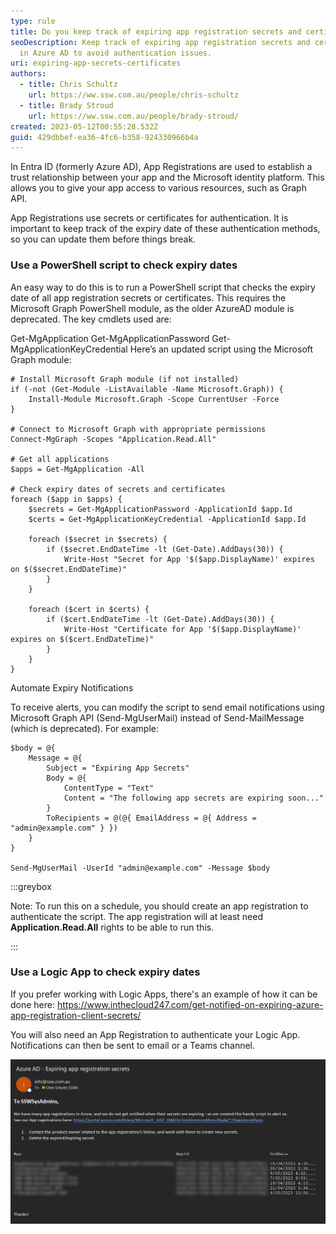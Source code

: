 ```yaml
---
type: rule
title: Do you keep track of expiring app registration secrets and certificates?
seoDescription: Keep track of expiring app registration secrets and certificates
  in Azure AD to avoid authentication issues.
uri: expiring-app-secrets-certificates
authors:
  - title: Chris Schultz
    url: https://ww.ssw.com.au/people/chris-schultz
  - title: Brady Stroud
    url: https://ww.ssw.com.au/people/brady-stroud/
created: 2023-05-12T00:55:28.532Z
guid: 429dbbef-ea36-4fc6-b358-924330966b4a
---
```


In Entra ID (formerly Azure AD), App Registrations are used to establish a trust relationship between your app and the Microsoft identity platform. This allows you to give your app access to various resources, such as Graph API.

App Registrations use secrets or certificates for authentication. It is important to keep track of the expiry date of these authentication methods, so you can update them before things break.

<!--endintro-->

### Use a PowerShell script to check expiry dates

An easy way to do this is to run a PowerShell script that checks the expiry date of all app registration secrets or certificates. This requires the Microsoft Graph PowerShell module, as the older AzureAD module is deprecated. The key cmdlets used are:

Get-MgApplication
Get-MgApplicationPassword
Get-MgApplicationKeyCredential
Here’s an updated script using the Microsoft Graph module:

```
# Install Microsoft Graph module (if not installed)
if (-not (Get-Module -ListAvailable -Name Microsoft.Graph)) {
    Install-Module Microsoft.Graph -Scope CurrentUser -Force
}

# Connect to Microsoft Graph with appropriate permissions
Connect-MgGraph -Scopes "Application.Read.All"

# Get all applications
$apps = Get-MgApplication -All

# Check expiry dates of secrets and certificates
foreach ($app in $apps) {
    $secrets = Get-MgApplicationPassword -ApplicationId $app.Id
    $certs = Get-MgApplicationKeyCredential -ApplicationId $app.Id

    foreach ($secret in $secrets) {
        if ($secret.EndDateTime -lt (Get-Date).AddDays(30)) {
            Write-Host "Secret for App '$($app.DisplayName)' expires on $($secret.EndDateTime)"
        }
    }

    foreach ($cert in $certs) {
        if ($cert.EndDateTime -lt (Get-Date).AddDays(30)) {
            Write-Host "Certificate for App '$($app.DisplayName)' expires on $($cert.EndDateTime)"
        }
    }
}

```

Automate Expiry Notifications

To receive alerts, you can modify the script to send email notifications using Microsoft Graph API (Send-MgUserMail) instead of Send-MailMessage (which is deprecated). For example:

```
$body = @{
    Message = @{
        Subject = "Expiring App Secrets"
        Body = @{
            ContentType = "Text"
            Content = "The following app secrets are expiring soon..."
        }
        ToRecipients = @(@{ EmailAddress = @{ Address = "admin@example.com" } })
    }
}

Send-MgUserMail -UserId "admin@example.com" -Message $body
```

:::greybox

Note: To run this on a schedule, you should create an app registration to authenticate the script. The app registration will at least need **Application.Read.All** rights to be able to run this.

:::

### Use a Logic App to check expiry dates

If you prefer working with Logic Apps, there's an example of how it can be done here: https://www.inthecloud247.com/get-notified-on-expiring-azure-app-registration-client-secrets/

You will also need an App Registration to authenticate your Logic App. Notifications can then be sent to email or a Teams channel.

![Figure: Example email, listing app registration secrets that are expiring soon](app-reg-email.png)
